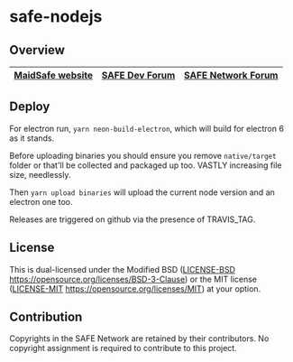 # safe-nodejs

## Overview


| [MaidSafe website](https://maidsafe.net) | [SAFE Dev Forum](https://forum.safedev.org) | [SAFE Network Forum](https://safenetforum.org) |
|:-------:|:-------:|:-------:|

## Deploy

For electron run, `yarn neon-build-electron`, which will build for electron 6 as it stands.

Before uploading binaries you should ensure you remove `native/target` folder or that'll be collected and packaged up too. VASTLY increasing file size, needlessly.

Then `yarn upload binaries` will upload the current node version and an electron one too.

Releases are triggered on github via the presence of TRAVIS_TAG.

## License

This is dual-licensed under the Modified BSD ([LICENSE-BSD](LICENSE-BSD) https://opensource.org/licenses/BSD-3-Clause) or the MIT license ([LICENSE-MIT](LICENSE-MIT) https://opensource.org/licenses/MIT) at your option.

## Contribution

Copyrights in the SAFE Network are retained by their contributors. No copyright assignment is required to contribute to this project.
